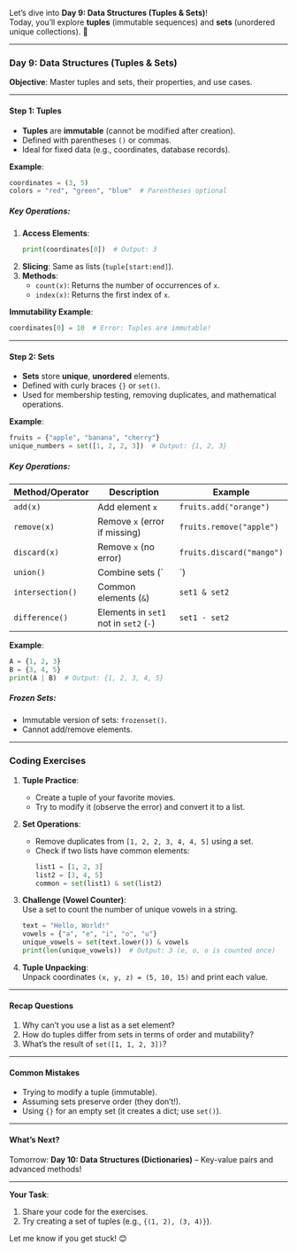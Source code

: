 Let’s dive into **Day 9: Data Structures (Tuples & Sets)**!  
Today, you’ll explore **tuples** (immutable sequences) and **sets** (unordered unique collections). 🧩  

---

### **Day 9: Data Structures (Tuples & Sets)**  
**Objective**: Master tuples and sets, their properties, and use cases.  

---

#### **Step 1: Tuples**  
- **Tuples** are **immutable** (cannot be modified after creation).  
- Defined with parentheses `()` or commas.  
- Ideal for fixed data (e.g., coordinates, database records).  

**Example**:  
```python  
coordinates = (3, 5)  
colors = "red", "green", "blue"  # Parentheses optional  
```  

##### **Key Operations**:  
1. **Access Elements**:  
   ```python  
   print(coordinates[0])  # Output: 3  
   ```  
2. **Slicing**: Same as lists (`tuple[start:end]`).  
3. **Methods**:  
   - `count(x)`: Returns the number of occurrences of `x`.  
   - `index(x)`: Returns the first index of `x`.  

**Immutability Example**:  
```python  
coordinates[0] = 10  # Error: Tuples are immutable!  
```  

---

#### **Step 2: Sets**  
- **Sets** store **unique**, **unordered** elements.  
- Defined with curly braces `{}` or `set()`.  
- Used for membership testing, removing duplicates, and mathematical operations.  

**Example**:  
```python  
fruits = {"apple", "banana", "cherry"}  
unique_numbers = set([1, 2, 2, 3])  # Output: {1, 2, 3}  
```  

##### **Key Operations**:  
| Method/Operator | Description                     | Example                          |  
|-----------------|---------------------------------|----------------------------------|  
| `add(x)`        | Add element `x`                 | `fruits.add("orange")`           |  
| `remove(x)`     | Remove `x` (error if missing)   | `fruits.remove("apple")`         |  
| `discard(x)`    | Remove `x` (no error)           | `fruits.discard("mango")`        |  
| `union()`       | Combine sets (`|`)              | `set1 | set2`                      |  
| `intersection()`| Common elements (`&`)           | `set1 & set2`                    |  
| `difference()`  | Elements in `set1` not in `set2` (`-`)| `set1 - set2`              |  

**Example**:  
```python  
A = {1, 2, 3}  
B = {3, 4, 5}  
print(A | B)  # Output: {1, 2, 3, 4, 5}  
```  

##### **Frozen Sets**:  
- Immutable version of sets: `frozenset()`.  
- Cannot add/remove elements.  

---

### **Coding Exercises**  
1. **Tuple Practice**:  
   - Create a tuple of your favorite movies.  
   - Try to modify it (observe the error) and convert it to a list.  

2. **Set Operations**:  
   - Remove duplicates from `[1, 2, 2, 3, 4, 4, 5]` using a set.  
   - Check if two lists have common elements:  
     ```python  
     list1 = [1, 2, 3]  
     list2 = [3, 4, 5]  
     common = set(list1) & set(list2)  
     ```  

3. **Challenge (Vowel Counter)**:  
   Use a set to count the number of unique vowels in a string.  
   ```python  
   text = "Hello, World!"  
   vowels = {"a", "e", "i", "o", "u"}  
   unique_vowels = set(text.lower()) & vowels  
   print(len(unique_vowels))  # Output: 3 (e, o, o is counted once)  
   ```  

4. **Tuple Unpacking**:  
   Unpack coordinates `(x, y, z) = (5, 10, 15)` and print each value.  

---

#### **Recap Questions**  
1. Why can’t you use a list as a set element?  
2. How do tuples differ from sets in terms of order and mutability?  
3. What’s the result of `set([1, 1, 2, 3])`?  

---

#### **Common Mistakes**  
- Trying to modify a tuple (immutable).  
- Assuming sets preserve order (they don’t!).  
- Using `{}` for an empty set (it creates a dict; use `set()`).  

---

#### **What’s Next?**  
Tomorrow: **Day 10: Data Structures (Dictionaries)** – Key-value pairs and advanced methods!  

---

**Your Task**:  
1. Share your code for the exercises.  
2. Try creating a set of tuples (e.g., `{(1, 2), (3, 4)}`).  

Let me know if you get stuck! 😊
